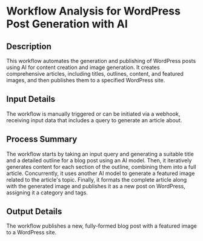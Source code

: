 # Workflow Analysis for WordPress Post Generation with AI

## Description
This workflow automates the generation and publishing of WordPress posts using AI for content creation and image generation. It creates comprehensive articles, including titles, outlines, content, and featured images, and then publishes them to a specified WordPress site.

## Input Details
The workflow is manually triggered or can be initiated via a webhook, receiving input data that includes a query to generate an article about.

## Process Summary
The workflow starts by taking an input query and generating a suitable title and a detailed outline for a blog post using an AI model. Then, it iteratively generates content for each section of the outline, combining them into a full article. Concurrently, it uses another AI model to generate a featured image related to the article's topic. Finally, it formats the complete article along with the generated image and publishes it as a new post on WordPress, assigning it a category and tags.

## Output Details
The workflow publishes a new, fully-formed blog post with a featured image to a WordPress site.
